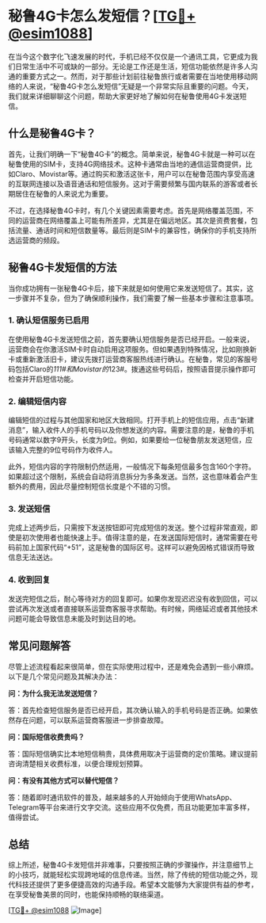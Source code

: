 # 秘鲁4G卡怎么发短信？[[TG💪+ @esim1088](https://t.me/s/esim1088)]

在当今这个数字化飞速发展的时代，手机已经不仅仅是一个通讯工具，它更成为我们日常生活中不可或缺的一部分。无论是工作还是生活，短信功能依然是许多人沟通的重要方式之一。然而，对于那些计划前往秘鲁旅行或者需要在当地使用移动网络的人来说，“秘鲁4G卡怎么发短信”无疑是一个非常实际且重要的问题。今天，我们就来详细聊聊这个问题，帮助大家更好地了解如何在秘鲁使用4G卡发送短信。

## 什么是秘鲁4G卡？

首先，让我们明确一下“秘鲁4G卡”的概念。简单来说，秘鲁4G卡就是一种可以在秘鲁使用的SIM卡，支持4G网络技术。这种卡通常由当地的通信运营商提供，比如Claro、Movistar等。通过购买和激活这张卡，用户可以在秘鲁范围内享受高速的互联网连接以及语音通话和短信服务。这对于需要频繁与国内联系的游客或者长期居住在秘鲁的人来说尤为重要。

不过，在选择秘鲁4G卡时，有几个关键因素需要考虑。首先是网络覆盖范围，不同的运营商在网络覆盖上可能有所差异，尤其是在偏远地区。其次是资费套餐，包括流量、通话时间和短信数量等。最后则是SIM卡的兼容性，确保你的手机支持所选运营商的频段。

## 秘鲁4G卡发短信的方法

当你成功拥有一张秘鲁4G卡后，接下来就是如何使用它来发送短信了。其实，这一步骤并不复杂，但为了确保顺利操作，我们需要了解一些基本步骤和注意事项。

### 1. 确认短信服务已启用

在使用秘鲁4G卡发送短信之前，首先要确认短信服务是否已经开启。一般来说，运营商会在你激活SIM卡时自动启用这项服务。但如果遇到特殊情况，比如刚换新卡或重新激活旧卡，建议先拨打运营商客服热线进行确认。在秘鲁，常见的客服号码包括Claro的*111#和Movistar的*123#。拨通这些号码后，按照语音提示操作即可检查并开启短信功能。

### 2. 编辑短信内容

编辑短信的过程与其他国家和地区大致相同。打开手机上的短信应用，点击“新建消息”，输入收件人的手机号码以及你想发送的内容。需要注意的是，秘鲁的手机号码通常以数字9开头，长度为9位。例如，如果要给一位秘鲁朋友发送短信，应该输入完整的9位号码作为收件人。

此外，短信内容的字符限制仍然适用，一般情况下每条短信最多包含160个字符。如果超过这个限制，系统会自动将消息拆分为多条发送。当然，这也意味着会产生额外的费用，因此尽量控制短信长度是个不错的习惯。

### 3. 发送短信

完成上述两步后，只需按下发送按钮即可完成短信的发送。整个过程非常直观，即使是初次使用者也能快速上手。值得注意的是，在发送国际短信时，通常需要在号码前加上国家代码“+51”，这是秘鲁的国际区号。这样可以避免因格式错误而导致信息无法送达。

### 4. 收到回复

发送完短信之后，耐心等待对方的回复即可。如果你发现迟迟没有收到回信，可以尝试再次发送或者直接联系运营商客服寻求帮助。有时候，网络延迟或者其他技术问题可能会导致信息未能及时到达目的地。

## 常见问题解答

尽管上述流程看起来很简单，但在实际使用过程中，还是难免会遇到一些小麻烦。以下是几个常见问题及其解决办法：

**问：为什么我无法发送短信？**

答：首先检查短信服务是否已经开启，其次确认输入的手机号码是否正确。如果依然存在问题，可以联系运营商客服进一步排查故障。

**问：国际短信收费贵吗？**

答：国际短信确实比本地短信稍贵，具体费用取决于运营商的定价策略。建议提前咨询清楚相关收费标准，以便合理规划预算。

**问：有没有其他方式可以替代短信？**

答：随着即时通讯软件的普及，越来越多的人开始倾向于使用WhatsApp、Telegram等平台来进行文字交流。这些应用不仅免费，而且功能更加丰富多样，值得尝试。

## 总结

综上所述，秘鲁4G卡发短信并非难事，只要按照正确的步骤操作，并注意细节上的小技巧，就能轻松实现跨地域的信息传递。当然，除了传统的短信功能之外，现代科技还提供了更多便捷高效的沟通手段。希望本文能够为大家提供有益的参考，在享受秘鲁美景的同时，也能保持顺畅的联络渠道。

[[TG💪+ @esim1088](https://t.me/s/esim1088) ![Image](https://i.postimg.cc/4NQfJmqS/Snipaste-2025-05-13-00-14-12.png)]